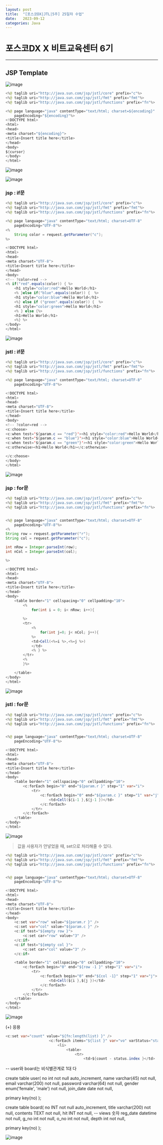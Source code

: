 ```yaml
---
layout: post
title:  "[포스코DX|JTL|5주] 25일차 수업"
date:   2023-09-12
categories: Java
---
```


# 포스코DX X 비트교육센터 6기

---

## JSP Template 

![image](https://github.com/talkingOrange/talkingOrange.github.io/assets/88815795/2c61fd74-dacd-41e5-8daa-f22125649817)

```java
<%@ taglib uri="http://java.sun.com/jsp/jstl/core" prefix="c"%>
<%@ taglib uri="http://java.sun.com/jsp/jstl/fmt" prefix="fmt"%>
<%@ taglib uri="http://java.sun.com/jsp/jstl/functions" prefix="fn"%>

<%@ page language="java" contentType="text/html; charset=${encoding}"
    pageEncoding="${encoding}"%>
<!DOCTYPE html>
<html>
<head>
<meta charset="${encoding}">
<title>Insert title here</title>
</head>
<body>
${cursor}
</body>
</html>
```

![image](https://github.com/talkingOrange/talkingOrange.github.io/assets/88815795/65474e0c-6b38-45eb-bad9-c69e385e80d5)

![image](https://github.com/talkingOrange/talkingOrange.github.io/assets/88815795/6ee69c25-b63e-4004-8082-2bb447791d0d)



### jsp : if문

```java
<%@ taglib uri="http://java.sun.com/jsp/jstl/core" prefix="c"%>
<%@ taglib uri="http://java.sun.com/jsp/jstl/fmt" prefix="fmt"%>
<%@ taglib uri="http://java.sun.com/jsp/jstl/functions" prefix="fn"%>

<%@ page language="java" contentType="text/html; charset=UTF-8"
    pageEncoding="UTF-8"%>
<%
	String color = request.getParameter("c");
%>

<!DOCTYPE html>
<html>
<head>
<meta charset="UTF-8">
<title>Insert title here</title>
</head>
<body> 
<!-- ?color=red -->
<% if("red".equals(color)) { %>
	<h1 style="color:red">Hello World</h1>
	<% }else if("blue".equals(color)) {  %>
	<h1 style="color:blue">Hello World</h1>
	<%} else if ("green".equals(color)) {  %>
	<h1 style="color:green">Hello World</h1>
	<% } else {%>
	<h1>Hello World</h1>
	<%} %>
</body>
</html>
```

![image](https://github.com/talkingOrange/talkingOrange.github.io/assets/88815795/1e9aceb2-55cc-4e95-b512-cba11fb1bb49)


### jstl : if문

```java
<%@ taglib uri="http://java.sun.com/jsp/jstl/core" prefix="c"%>
<%@ taglib uri="http://java.sun.com/jsp/jstl/fmt" prefix="fmt"%>
<%@ taglib uri="http://java.sun.com/jsp/jstl/functions" prefix="fn"%>

<%@ page language="java" contentType="text/html; charset=UTF-8"
    pageEncoding="UTF-8"%>

<!DOCTYPE html>
<html>
<head>
<meta charset="UTF-8">
<title>Insert title here</title>
</head>
<body>
<!-- ?color=red -->
<c:choose>
<c:when test='${param.c == "red"}'><h1 style="color:red">Hello World</h1></c:when>
<c:when test='${param.c == "blue"}'><h1 style="color:blue">Hello World</h1></c:when>
<c:when test='${param.c == "green"}'><h1 style="color:green">Hello World</h1></c:when>
<c:otherwise><h1>Hello World</h1></c:otherwise>

</c:choose>
</body>
</html>
```

![image](https://github.com/talkingOrange/talkingOrange.github.io/assets/88815795/f87b3b64-016b-4f71-ab1d-514f7e9bcfa1)


### jsp : for문

```java
<%@ taglib uri="http://java.sun.com/jsp/jstl/core" prefix="c"%>
<%@ taglib uri="http://java.sun.com/jsp/jstl/fmt" prefix="fmt"%>
<%@ taglib uri="http://java.sun.com/jsp/jstl/functions" prefix="fn"%>


<%@ page language="java" contentType="text/html; charset=UTF-8"
	pageEncoding="UTF-8"%>
<%
String row = request.getParameter("r");
String col = request.getParameter("c");

int nRow = Integer.parseInt(row);
int nCol = Integer.parseInt(col);

%>

<!DOCTYPE html>
<html>
<head>
<meta charset="UTF-8">
<title>Insert title here</title>
</head>
<body>
	<table border="1" cellspacing="0" cellpadding="10">
		<%
			for(int i = 0; i< nRow; i++){
			
		%>
		<tr>
			<%
				for(int j=0; j< nCol; j++){
			%>
			<td>Cell(<%=i %>,<%=j %>)
			</td>
			<% } %>
		</tr>
		<%
		}%>

	</table>
</body>
</html>
```

![image](https://github.com/talkingOrange/talkingOrange.github.io/assets/88815795/4315328a-4d43-4a8e-9b81-0b18a4751a4d)


### jstl : for문

```java
<%@ taglib uri="http://java.sun.com/jsp/jstl/core" prefix="c"%>
<%@ taglib uri="http://java.sun.com/jsp/jstl/fmt" prefix="fmt"%>
<%@ taglib uri="http://java.sun.com/jsp/jstl/functions" prefix="fn"%>


<%@ page language="java" contentType="text/html; charset=UTF-8"
	pageEncoding="UTF-8"%>

<!DOCTYPE html>
<html>
<head>
<meta charset="UTF-8">
<title>Insert title here</title>
</head>
<body>
	<table border="1" cellspacing="0" cellpadding="10">
		<c:forEach begin="0" end="${param.r }" step="1" var="i">
			<tr>
				<c:forEach begin="0" end="${param.c }" step="1" var="j">
					<td>Cell(${i-1 },${j-1 })</td>
				</c:forEach>
			</tr>
		</c:forEach>
	</table>
</body>
</html>
```

![image](https://github.com/talkingOrange/talkingOrange.github.io/assets/88815795/2392fa8e-6741-47ab-bca9-9225500c4abd)



> 값을 사용자가 안넣었을 때, set으로 처리해줄 수 있다.

```java
<%@ taglib uri="http://java.sun.com/jsp/jstl/core" prefix="c"%>
<%@ taglib uri="http://java.sun.com/jsp/jstl/fmt" prefix="fmt"%>
<%@ taglib uri="http://java.sun.com/jsp/jstl/functions" prefix="fn"%>


<%@ page language="java" contentType="text/html; charset=UTF-8"
	pageEncoding="UTF-8"%>

<!DOCTYPE html>
<html>
<head>
<meta charset="UTF-8">
<title>Insert title here</title>
</head>
<body>
	<c:set var="row" value="${param.r }" />
	<c:set var="col" value="${param.c }" />
	<c:if test="${empty row }">
		<c:set car="row" value="3" />
	</c:if>
	<c:if test="${empty col }">
		<c:set car="col" value="3" />
	</c:if>

	<table border="1" cellspacing="0" cellpadding="10">
		<c:forEach begin="0" end="${row -1 }" step="1" var="i">
			<tr>
				<c:forEach begin="0" end="${col -1}" step="1" var="j">
					<td>Cell(${i },${j })</td>
				</c:forEach>
			</tr>
		</c:forEach>
	</table>
</body>
</html>
```

![image](https://github.com/talkingOrange/talkingOrange.github.io/assets/88815795/5fc08d49-eb6b-4d71-97be-17076a304b3f)





(+) 응용

```java
<c:set var="count" value="${fn:length(list) }" />
					<c:forEach items="${list }" var="vo" varStatus="status">
						<li>
							<table>
								<tr>
									<td>${count - status.index }</td>
```






-- user와 board는 비식별관계로 1대 다
 
 create table user(
 no int not null auto_increment,
 name varchar(45) not null,
 email varchar(200) not null,
 password varchar(64) not null,
 gender enum('female', 'male') not null,
 join_date date not null,
 
 primary key(no)
 );
 
 create table board(
 no INT not null auto_increment,
 title varchar(200) not null,
 contents TEXT not null,
 hit INT not null, -- views 숫자
 reg_date datetime not null,
 g_no int not null,
 o_no int not null,
 depth int not null,
 
 primary key(no)
 );


 ![image](https://github.com/talkingOrange/talkingOrange.github.io/assets/88815795/6e737460-1321-4b67-8ef3-1e5344cef01a)
